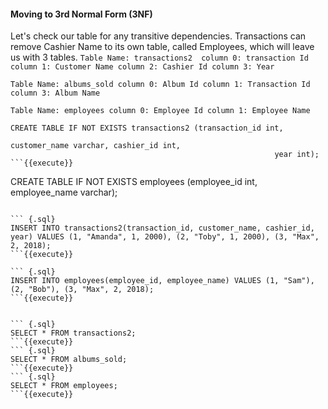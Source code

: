 #### Moving to 3rd Normal Form (3NF)
Let's check our table for any transitive dependencies. Transactions can remove Cashier Name to its own table, called Employees, which will leave us with 3 tables. 
`Table Name: transactions2 
column 0: transaction Id
column 1: Customer Name
column 2: Cashier Id
column 3: Year `

`Table Name: albums_sold
column 0: Album Id
column 1: Transaction Id
column 3: Album Name` 

`Table Name: employees
column 0: Employee Id
column 1: Employee Name `

```
CREATE TABLE IF NOT EXISTS transactions2 (transaction_id int, 
                                                           customer_name varchar, cashier_id int, 
                                                           year int);
```{{execute}}

```
CREATE TABLE IF NOT EXISTS employees (employee_id int, 
                                                       employee_name varchar);
```{{execute}}

``` {.sql}
INSERT INTO transactions2(transaction_id, customer_name, cashier_id, year) VALUES (1, "Amanda", 1, 2000), (2, "Toby", 1, 2000), (3, "Max", 2, 2018);
```{{execute}}

``` {.sql}
INSERT INTO employees(employee_id, employee_name) VALUES (1, "Sam"), (2, "Bob"), (3, "Max", 2, 2018);
```{{execute}}


``` {.sql}
SELECT * FROM transactions2;
```{{execute}}
``` {.sql}
SELECT * FROM albums_sold;
```{{execute}}
``` {.sql}
SELECT * FROM employees;
```{{execute}}


